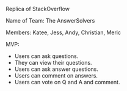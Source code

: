 Replica of StackOverflow

Name of Team: The AnswerSolvers

Members: Katee, Jess, Andy, Christian, Meric

MVP:
  - Users can ask questions.
  - They can view their questions.
  - Users can ask answer questions.
  - Users can comment on answers.
  - Users can vote on Q and A and comment.
